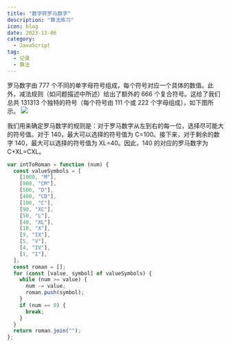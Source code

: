```yaml
---
title: "数字转罗马数字"
description: "算法练习"
icon: blog
date: 2023-12-06
category:
  - JavaScript
tag:
  - 记录
  - 算法
---
```


罗马数字由 777 个不同的单字母符号组成，每个符号对应一个具体的数值。此外，减法规则（如问题描述中所述）给出了额外的 666 个复合符号。这给了我们总共 131313 个独特的符号（每个符号由 111 个或 222 个字母组成），如下图所示。
![](https://assets.leetcode-cn.com/solution-static/12/1.png)

我们用来确定罗马数字的规则是：对于罗马数字从左到右的每一位，选择尽可能大的符号值。对于 140，最大可以选择的符号值为 C=100。接下来，对于剩余的数字 140，最大可以选择的符号值为 XL=40。因此，140 的对应的罗马数字为 C+XL=CXL。

```javascript
var intToRoman = function (num) {
  const valueSymbols = [
    [1000, "M"],
    [900, "CM"],
    [500, "D"],
    [400, "CD"],
    [100, "C"],
    [90, "XC"],
    [50, "L"],
    [40, "XL"],
    [10, "X"],
    [9, "IX"],
    [5, "V"],
    [4, "IV"],
    [1, "I"],
  ];
  const roman = [];
  for (const [value, symbol] of valueSymbols) {
    while (num >= value) {
      num -= value;
      roman.push(symbol);
    }
    if (num == 0) {
      break;
    }
  }
  return roman.join("");
};
```
